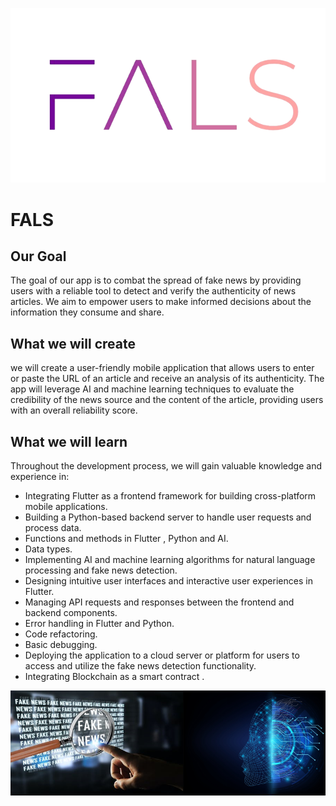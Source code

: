![App FactFinder Banner](Images/nn.png)

# FALS

## Our Goal

The goal of our app is to combat the spread of fake news by providing users with a reliable tool to detect and verify the authenticity of news articles. We aim to empower users to make informed decisions about the information they consume and share.


## What we will create

we will create a user-friendly mobile application that allows users to enter or paste the URL of an article and receive an analysis of its authenticity. The app will leverage AI and machine learning techniques to evaluate the credibility of the news source and the content of the article, providing users with an overall reliability score.

## What we will learn

Throughout the development process, we will gain valuable knowledge and experience in:

* Integrating Flutter as a frontend framework for building cross-platform mobile applications.
* Building a Python-based backend server to handle user requests and process data.
* Functions and methods in Flutter , Python and AI. 
* Data types.
* Implementing AI and machine learning algorithms for natural language processing and fake news detection.
* Designing intuitive user interfaces and interactive user experiences in Flutter.
* Managing API requests and responses between the frontend and backend components.
* Error handling in Flutter and Python.
* Code refactoring.
* Basic debugging.
* Deploying the application to a cloud server or platform for users to access and utilize the fake news detection functionality.
* Integrating Blockchain as a smart contract .


![End Banner](Images/Background.png)


